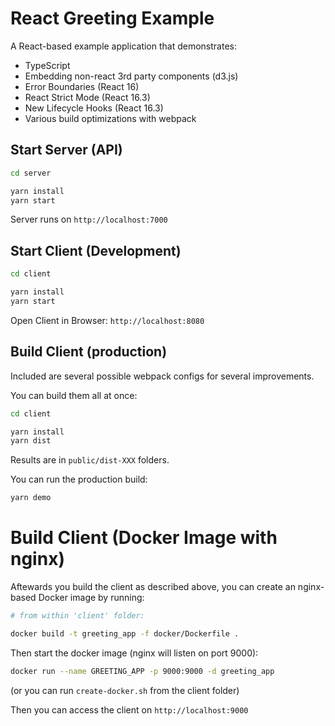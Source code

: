 # React Greeting Example

A React-based example application that demonstrates:

* TypeScript
* Embedding non-react 3rd party components (d3.js)
* Error Boundaries (React 16)
* React Strict Mode (React 16.3)
* New Lifecycle Hooks (React 16.3)
* Various build optimizations with webpack

## Start Server (API)

```bash
cd server

yarn install
yarn start
```

Server runs on `http://localhost:7000`

## Start Client (Development)

```bash
cd client

yarn install
yarn start
```

Open Client in Browser: `http://localhost:8080`

## Build Client (production)

Included are several possible webpack configs for several improvements.

You can build them all at once:

```bash
cd client

yarn install
yarn dist
```

Results are in `public/dist-XXX` folders.

You can run the production build:

```bash
yarn demo
```

# Build Client (Docker Image with nginx)

Aftewards you build the client as described above, you can create an nginx-based Docker image by running:

```bash
# from within 'client' folder:

docker build -t greeting_app -f docker/Dockerfile .
```

Then start the docker image (nginx will listen on port 9000):

```bash
docker run --name GREETING_APP -p 9000:9000 -d greeting_app
```

(or you can run `create-docker.sh` from the client folder)

Then you can access the client on `http://localhost:9000`

